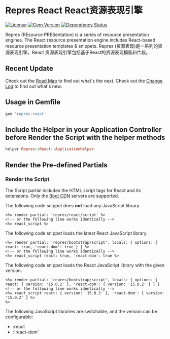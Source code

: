# Repres React React资源表现引擎

[![License](https://img.shields.io/badge/license-MIT-green.svg)](http://opensource.org/licenses/MIT)
[![Gem Version](https://badge.fury.io/rb/repres-react.svg)](https://badge.fury.io/rb/repres-react)
[![Dependency Status](https://gemnasium.com/badges/github.com/topbitdu/repres-react.svg)](https://gemnasium.com/github.com/topbitdu/repres-react)

Repres (REsource PRESentation) is a series of resource presentation engines. The React resource presentation engine includes React-based resource presentation templates &amp; snippets. Repres (资源表现)是一系列的资源表现引擎。React 资源表现引擎包括基于React的资源表现模版和片段。



## Recent Update
Check out the [Road Map](ROADMAP.md) to find out what's the next.
Check out the [Change Log](CHANGELOG.md) to find out what's new.



## Usage in Gemfile
```ruby
gem 'repres-react'
```



## Include the Helper in your Application Controller before Render the Script with the helper methods
```ruby
helper Repres::React::ApplicationHelper
```



## Render the Pre-defined Partials

### Render the Script
The Script partial includes the HTML script tags for React and its extensions. Only the [Boot CDN](http://cdn.bootcss.com/) servers are supported.

The following code snippet does __not__ load any JavaScript library.
```erb
<%= render partial: 'repres/react/script' %>
<!-- or the following line works identically -->
<%= react_script %>
```

The following code snippet loads the latest React JavaScript library.
```erb
<%= render partial: 'repres/bootstrap/script', locals: { options: { react: true, 'react-dom': true } } %>
<!-- or the following line works identically -->
<%= react_script react: true, 'react-dom': true %>
```

The following code snippet loads the React JavaScript library with the given version.
```erb
<%= render partial: 'repres/bootstrap/script', locals: { options: { react: { version: '15.0.2' }, 'react-dom': { version: '15.0.2' } } }
<!-- or the following line works identically -->
<%= react_script react: { version: '15.0.2' }, 'react-dom': { version: '15.0.2' } %>
%>
```

The following JavaScript libraries are switchable, and the version can be configurable:
- :react
- :'react-dom'
